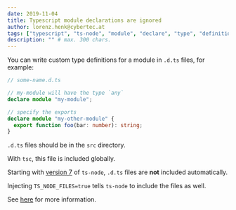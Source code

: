 ```yaml
---
date: 2019-11-04
title: Typescript module declarations are ignored
author: lorenz.henk@cybertec.at
tags: ["typescript", "ts-node", "module", "declare", "type", "definition"] # max. 10 tags; lowercase; dash-separated
description: "" # max. 300 chars.
---
```


You can write custom type definitions for a module in `.d.ts` files, for example:

```typescript
// some-name.d.ts

// my-module will have the type `any`
declare module "my-module";

// specify the exports
declare module "my-other-module" {
  export function foo(bar: number): string;
}
```

`.d.ts` files should be in the `src` directory.

With `tsc`, this file is included globally.

Starting with [version 7](https://github.com/TypeStrong/ts-node/releases/tag/v7.0.0) of `ts-node`, `.d.ts` files are **not** included automatically.

Injecting `TS_NODE_FILES=true` tells `ts-node` to include the files as well.

See [here](https://github.com/TypeStrong/ts-node#help-my-types-are-missing) for more information.
